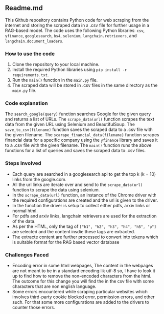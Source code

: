## Readme.md

This Github repository contains Python code for web scraping from the internet and storing the scraped data in a .csv file for further usage in a RAG-based model. The code uses the following Python libraries: `csv`, `yfinance`, `googlesearch`, `bs4`, `selenium`, `langchain.retrievers`, and `langchain.document_loaders`.

### How to use the code

1. Clone the repository to your local machine.
2. Install the required Python libraries using `pip install -r requirements.txt`.
3. Run the `main()` function in the `main.py` file.
4. The scraped data will be stored in .csv files in the same directory as the `main.py` file.

### Code explanation

The `search_google(query)` function searches Google for the given query and returns a list of URLs. The `scrape_data(url)` function scrapes the text data from the given URL using Selenium and BeautifulSoup. The `save_to_csv(filename)` function saves the scraped data to a .csv file with the given filename. The `scarape_financial_data(filename)` function scrapes financial data for a specific company using the `yfinance` library and saves it to a .csv file with the given filename. The `main()` function runs the above functions for a list of queries and saves the scraped data to .csv files.

### Steps Involved

- Each query are searched in a googlesearch api to get the top k (k = 10) links from the google.com.
- All the url links are iterate over and send to the `scrape_data(url)` function to scrape the data using selenium.
- In the `scrape_data(url)` function, an instance of the Chrome driver with the required configurations are created and the url is given to the driver.
- In the function the driver is setup to collect either pdfs, arxiv links or normal html.
- For pdfs and arxiv links, langchain retrievers are used for the extraction of the data.
- As per the HTML, only the tag of `["h1", "h2", "h3", "h4", "h5", "p"]` are selected and the content insdie these tags are extracted.
- The extracte content are further processed to convert into tokens which is suitable format for the RAG based vector database

### Challenges Faced

- Encoding error in some html webpages, The content in the webpages are not meant to be in a standard encoding lik utf-8 so, I have to look it up to find how to remove the non-encoded characters from the html. The outcome for this change you will find the in the csv file with some characters that are non english language.
- Some errors encountered while scraping particular websites which involves third-party cookie blocked error, permission errors, and other such. For that some more configurations are added to the drivers to counter those errors.
